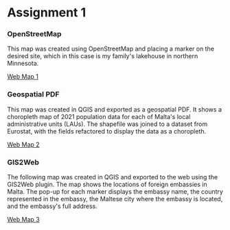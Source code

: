 # Assignment 1

### OpenStreetMap

This map was created using OpenStreetMap and placing a marker on the desired site, which in this case is my family's lakehouse in northern Minnesota.

[Web Map 1](https://lily-ehler.github.io/LA558_Lily_Ehler/Assignments/Assignment1/assign3a.html)


### Geospatial PDF

This map was created in QGIS and exported as a geospatial PDF. It shows a choropleth map of 2021 population data for each of Malta's local administrative units (LAUs). The shapefile was joined to a dataset from Eurostat, with the fields refactored to display the data as a choropleth.  

[Web Map 2](https://lily-ehler.github.io/LA558_Lily_Ehler/Assignments/Assignment1/assign3a.pdf)


### GIS2Web

The following map was created in QGIS and exported to the web using the GIS2Web plugin. The map shows the locations of foreign embassies in Malta. The pop-up for each marker displays the embassy name, the country represented in the embassy, the Maltese city where the embassy is located, and the embassy's full address.

[Web Map 3](https://lily-ehler.github.io/LA558_Lily_Ehler/Assignments/Assignment1/qgis2web_3a/index.html)
